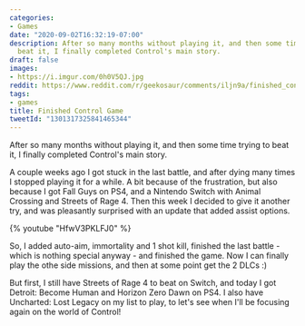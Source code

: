 ```yaml
---
categories:
- Games
date: "2020-09-02T16:32:19-07:00"
description: After so many months without playing it, and then some time trying to
  beat it, I finally completed Control's main story.
draft: false
images:
- https://i.imgur.com/0h0V5QJ.jpg
reddit: https://www.reddit.com/r/geekosaur/comments/iljn9a/finished_control_game/
tags:
- games
title: Finished Control Game
tweetId: "1301317325841465344"
---
```


After so many months without playing it, and then some time trying to beat it, I finally completed Control's main story.

A couple weeks ago I got stuck in the last battle, and after dying many times I stopped playing it for a while. A bit because of the frustration, but also because I got Fall Guys on PS4, and a Nintendo Switch with Animal Crossing and Streets of Rage 4. Then this week I decided to give it another try, and was pleasantly surprised with an update that added assist options.

<!--more-->

{% youtube "HfwV3PKLFJ0" %}  

So, I added auto-aim, immortality and 1 shot kill, finished the last battle - which is nothing special anyway - and finished the game. Now I can finally play the othe side missions, and then at some point get the 2 DLCs :)

But first, I still have Streets of Rage 4 to beat on Switch, and today I got Detroit: Become Human and Horizon Zero Dawn on PS4. I also have Uncharted: Lost Legacy on my list to play, to let's see when I'll be focusing again on the world of Control!